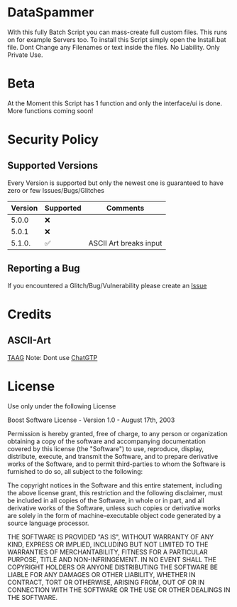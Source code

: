 # DataSpammer
With this fully Batch Script you can mass-create full custom files. This runs on for example Servers too.
To install this Script simply open the Install.bat file.
Dont Change any Filenames or text inside the files.
No Liability.
Only Private Use.

# Beta
At the Moment this Script has 1 function and only the interface/ui is done.
More functions coming soon!

# Security Policy

## Supported Versions

Every Version is supported but only the newest one is guaranteed to have zero or few Issues/Bugs/Glitches

| Version | Supported          |Comments                |
| ------- | ------------------ |----------------------- |
| 5.0.0   | :x:                |                        |
| 5.0.1   | :x:                |                        |
| 5.1.0.  | :white_check_mark: | ASCII Art breaks input |

## Reporting a Bug
If you encountered a Glitch/Bug/Vulnerability please create an [Issue](https://github.com/PIRANY1/DataSpammer/issues)

# Credits
## ASCII-Art
[TAAG](https://patorjk.com/software/taag/)
Note: Dont use [ChatGTP](chat.openai.com)

# License
Use only under the following License

Boost Software License - Version 1.0 - August 17th, 2003

Permission is hereby granted, free of charge, to any person or organization
obtaining a copy of the software and accompanying documentation covered by
this license (the "Software") to use, reproduce, display, distribute,
execute, and transmit the Software, and to prepare derivative works of the
Software, and to permit third-parties to whom the Software is furnished to
do so, all subject to the following:

The copyright notices in the Software and this entire statement, including
the above license grant, this restriction and the following disclaimer,
must be included in all copies of the Software, in whole or in part, and
all derivative works of the Software, unless such copies or derivative
works are solely in the form of machine-executable object code generated by
a source language processor.

THE SOFTWARE IS PROVIDED "AS IS", WITHOUT WARRANTY OF ANY KIND, EXPRESS OR
IMPLIED, INCLUDING BUT NOT LIMITED TO THE WARRANTIES OF MERCHANTABILITY,
FITNESS FOR A PARTICULAR PURPOSE, TITLE AND NON-INFRINGEMENT. IN NO EVENT
SHALL THE COPYRIGHT HOLDERS OR ANYONE DISTRIBUTING THE SOFTWARE BE LIABLE
FOR ANY DAMAGES OR OTHER LIABILITY, WHETHER IN CONTRACT, TORT OR OTHERWISE,
ARISING FROM, OUT OF OR IN CONNECTION WITH THE SOFTWARE OR THE USE OR OTHER
DEALINGS IN THE SOFTWARE.
